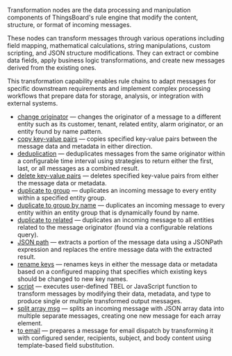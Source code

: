 Transformation nodes are the data processing and manipulation components of ThingsBoard's rule engine that modify the content, structure, or format of incoming messages.

These nodes can transform messages through various operations including field mapping, mathematical calculations,
string manipulations, custom scripting, and JSON structure modifications. They can extract or combine data fields, apply business logic transformations,
and create new messages derived from the existing ones.

This transformation capability enables rule chains to adapt messages for specific downstream requirements and implement complex processing workflows that prepare 
data for storage, analysis, or integration with external systems.

- [change originator](/docs/user-guide/rule-engine-2-0/nodes/transformation/change-originator) — changes the originator of a message to a different entity such as its customer, tenant, related entity, alarm originator, or an entity found by name pattern.
- [copy key-value pairs](/docs/user-guide/rule-engine-2-0/nodes/transformation/copy-key-value-pairs) — copies specified key-value pairs between the message data and metadata in either direction.
- [deduplication](/docs/user-guide/rule-engine-2-0/nodes/transformation/deduplication) — deduplicates messages from the same originator within a configurable time interval using strategies to return either the first, last, or all messages as a combined result.
- [delete key-value pairs](/docs/user-guide/rule-engine-2-0/nodes/transformation/delete-key-value-pairs) — deletes specified key-value pairs from either the message data or metadata.
- [duplicate to group](/docs/user-guide/rule-engine-2-0/nodes/transformation/duplicate-to-group) — duplicates an incoming message to every entity within a specified entity group.
- [duplicate to group by name](/docs/user-guide/rule-engine-2-0/nodes/transformation/duplicate-to-group-by-name) — duplicates an incoming message to every entity within an entity group that is dynamically found by name.
- [duplicate to related](/docs/user-guide/rule-engine-2-0/nodes/transformation/duplicate-to-related) — duplicates an incoming message to all entities related to the message originator (found via a configurable relations query).
- [JSON path](/docs/user-guide/rule-engine-2-0/nodes/transformation/json-path) — extracts a portion of the message data using a JSONPath expression and replaces the entire message data with the extracted result.
- [rename keys](/docs/user-guide/rule-engine-2-0/nodes/transformation/rename-keys) — renames keys in either the message data or metadata based on a configured mapping that specifies which existing keys should be changed to new key names.
- [script](/docs/user-guide/rule-engine-2-0/nodes/transformation/script) — executes user-defined TBEL or JavaScript function to transform messages by modifying their data, metadata, and type to produce single or multiple transformed output messages.
- [split array msg](/docs/user-guide/rule-engine-2-0/nodes/transformation/split-array-msg) — splits an incoming message with JSON array data into multiple separate messages, creating one new message for each array element.
- [to email](/docs/user-guide/rule-engine-2-0/nodes/transformation/to-email) — prepares a message for email dispatch by transforming it with configured sender, recipients, subject, and body content using template-based field substitution.

